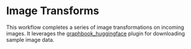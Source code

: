 # Image Transforms

This workflow completes a series of image transformations on incoming images. It
leverages the [graphbook_huggingface](https://github.com/graphbookai/graphbook-huggingface) plugin
for downloading sample image data.
